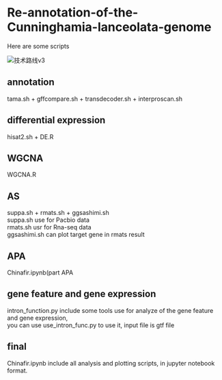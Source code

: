 # Re-annotation-of-the-Cunninghamia-lanceolata-genome
Here are some scripts

![技术路线v3](https://github.com/user-attachments/assets/8fbb0418-4707-4edd-bfb5-193d479edf00)

## annotation
tama.sh + gffcompare.sh + transdecoder.sh + interproscan.sh

## differential expression
hisat2.sh + DE.R

## WGCNA
WGCNA.R

## AS
suppa.sh + rmats.sh + ggsashimi.sh  
suppa.sh use for Pacbio data  
rmats.sh usr for Rna-seq data  
ggsashimi.sh can plot target gene in rmats result

## APA
Chinafir.ipynb(part APA  

## gene feature and gene expression
intron_function.py include some tools use for analyze of the gene feature and gene expression,  
you can use use_intron_func.py to use it, input file is gtf file

## final
Chinafir.ipynb include all analysis and plotting scripts, in jupyter notebook format.

